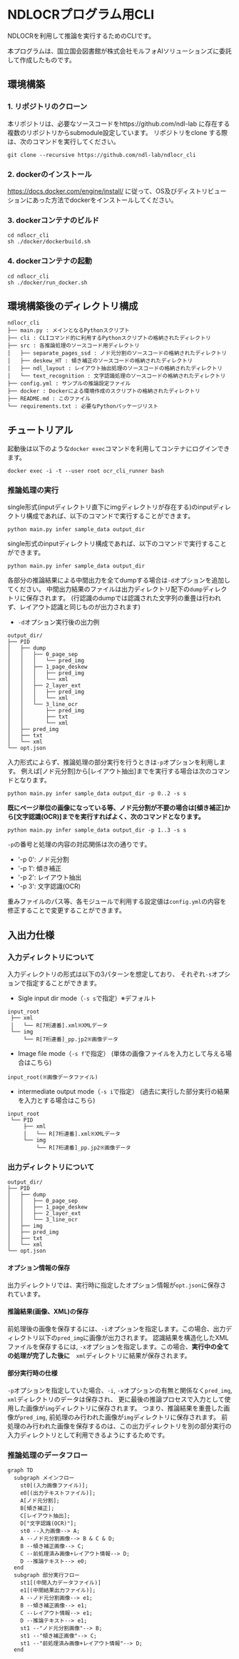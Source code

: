# NDLOCRプログラム用CLI
NDLOCRを利用して推論を実行するためのCLIです。 

本プログラムは、国立国会図書館が株式会社モルフォAIソリューションズに委託して作成したものです。
 
## 環境構築

### 1. リポジトリのクローン
本リポジトリは、必要なソースコードをhttps://github.com/ndl-lab
に存在する複数のリポジトリからsubmodule設定しています。
リポジトリをclone する際は、次のコマンドを実行してください。
```
git clone --recursive https://github.com/ndl-lab/ndlocr_cli
```

### 2. dockerのインストール
https://docs.docker.com/engine/install/
に従って、OS及びディストリビューションにあった方法でdockerをインストールしてください。

### 3. dockerコンテナのビルド
```
cd ndlocr_cli
sh ./docker/dockerbuild.sh
```

### 4. dockerコンテナの起動
```
cd ndlocr_cli
sh ./docker/run_docker.sh
```



## 環境構築後のディレクトリ構成
```
ndlocr_cli
├── main.py : メインとなるPythonスクリプト
├── cli : CLIコマンド的に利用するPythonスクリプトの格納されたディレクトリ
├── src : 各推論処理のソースコード用ディレクトリ
│   ├── separate_pages_ssd : ノド元分割のソースコードの格納されたディレクトリ
│   ├── deskew_HT : 傾き補正のソースコードの格納されたディレクトリ
│   ├── ndl_layout : レイアウト抽出処理のソースコードの格納されたディレクトリ
│   └── text_recognition : 文字認識処理のソースコードの格納されたディレクトリ
├── config.yml : サンプルの推論設定ファイル
├── docker : Dockerによる環境作成のスクリプトの格納されたディレクトリ
├── README.md : このファイル
└── requirements.txt : 必要なPythonパッケージリスト
```

## チュートリアル
起動後は以下のような`docker exec`コマンドを利用してコンテナにログインできます。

```
docker exec -i -t --user root ocr_cli_runner bash
```

### 推論処理の実行
single形式(inputディレクトリ直下にimgディレクトリが存在する)のinputディレクトリ構成であれば、以下のコマンドで実行することができます。
```
python main.py infer sample_data output_dir
```

single形式のinputディレクトリ構成であれば、以下のコマンドで実行することができます。
```
python main.py infer sample_data output_dir
```

各部分の推論結果による中間出力を全てdumpする場合は`-d`オプションを追加してください。
中間出力結果のファイルは出力ディレクトリ配下の`dump`ディレクトリに保存されます。
(行認識のdumpでは認識された文字列の重畳は行われず、レイアウト認識と同じものが出力されます)
- `-d`オプション実行後の出力例
```
output_dir/
├── PID
│   ├── dump
│   │   ├── 0_page_sep
│   │   │   └── pred_img
│   │   ├── 1_page_deskew
│   │   │   ├── pred_img
│   │   │   └── xml
│   │   ├── 2_layer_ext
│   │   │   ├── pred_img
│   │   │   └── xml
│   │   └── 3_line_ocr
│   │       ├── pred_img
│   │       ├── txt
│   │       └── xml
│   ├── pred_img
│   ├── txt
│   └── xml
└── opt.json
```

入力形式によらず、推論処理の部分実行を行うときは`-p`オプションを利用します。
例えば[ノド元分割]から[レイアウト抽出]までを実行する場合は次のコマンドとなります。
```
python main.py infer sample_data output_dir -p 0..2 -s s
```

**既にページ単位の画像になっている等、ノド元分割が不要の場合は[傾き補正]から[文字認識(OCR)]までを実行すればよく、次のコマンドとなります。**
```
python main.py infer sample_data output_dir -p 1..3 -s s
```

`-p`の番号と処理の内容の対応関係は次の通りです。
* '-p 0': ノド元分割
* '-p 1': 傾き補正
* '-p 2': レイアウト抽出
* '-p 3': 文字認識(OCR)


重みファイルのパス等、各モジュールで利用する設定値は`config.yml`の内容を修正することで変更することができます。

## 入出力仕様
### 入力ディレクトリについて
入力ディレクトリの形式は以下の3パターンを想定しており、
それぞれ`-s`オプションで指定することができます。

- Sigle input dir mode（`-s s`で指定）※デフォルト
```
input_root
 ├── xml
 │   └── R[7桁連番].xml※XMLデータ
 └── img
     └── R[7桁連番]_pp.jp2※画像データ
```

- Image file mode（`-s f`で指定）
(単体の画像ファイルを入力として与える場合はこちら)
```
input_root(※画像データファイル)
```

- intermediate output mode（`-s i`で指定）
(過去に実行した部分実行の結果を入力とする場合はこちら)
```
input_root
 └── PID
     ├── xml
     │   └── R[7桁連番].xml※XMLデータ
     └── img
         └── R[7桁連番]_pp.jp2※画像データ   
```



### 出力ディレクトリについて
```
output_dir/
├── PID
│   ├── dump
│   │   ├── 0_page_sep
│   │   ├── 1_page_deskew
│   │   ├── 2_layer_ext
│   │   └── 3_line_ocr
│   ├── img
│   ├── pred_img
│   ├── txt
│   └── xml
└── opt.json
```

#### オプション情報の保存
出力ディレクトリでは、実行時に指定したオプション情報が`opt.json`に保存されています。

#### 推論結果(画像、XML)の保存
前処理後の画像を保存するには、`-i`オプションを指定します。この場合、出力ディレクトリ以下の`pred_img`に画像が出力されます。
認識結果を構造化したXMLファイルを保存するには, `-x`オプションを指定します。この場合、**実行中の全ての処理が完了した後に**　`xml`ディレクトリに結果が保存されます。

#### 部分実行時の仕様
`-p`オプションを指定していた場合、`-i`, `-x`オプションの有無と関係なく`pred_img`, `xml`ディレクトリのデータは保存され、
更に最後の推論プロセスで入力として使用した画像が`img`ディレクトリに保存されます。
つまり、推論結果を重畳した画像が`pred_img`, 前処理のみ行われた画像が`img`ディレクトリに保存されます。
前処理のみ行われた画像を保存するのは、この出力ディレクトリを別の部分実行の入力ディレクトリとして利用できるようにするためです。

### 推論処理のデータフロー
```mermaid
graph TD
  subgraph メインフロー
    st0[(入力画像ファイル)];
    e0[(出力テキストファイル)];
    A[ノド元分割];
    B[傾き補正];
    C[レイアウト抽出];
    D["文字認識(OCR)"];
    st0 --入力画像--> A;
    A --ノド元分割画像--> B & C & D;
    B --傾き補正画像--> C;
    C --前処理済み画像+レイアウト情報--> D;
    D --推論テキスト--> e0;
  end
  subgraph 部分実行フロー
    st1[(中間入力データファイル)]
    e1[(中間結果出力ファイル)];
    A --ノド元分割画像--> e1;
    B --傾き補正画像--> e1;
    C --レイアウト情報--> e1;
    D --推論テキスト--> e1;
    st1 --"ノド元分割画像"--> B;
    st1 --"傾き補正画像"--> C;
    st1 --"前処理済み画像+レイアウト情報"--> D;
  end
```
